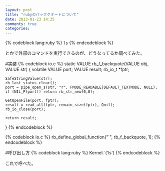 ```yaml
---
layout: post
title: "rubyのバッククオートについて"
date: 2013-01-23 14:35
comments: true
categories:
---
```


{% codeblock lang:ruby %}
`ls`
{% endcodeblock %}

とかで外部のコマンドを実行できるのが、どうなってるか調べてみた。

#実装
{% codeblock io.c %}
static VALUE
rb_f_backquote(VALUE obj, VALUE str)
{
    volatile VALUE port;
    VALUE result;
    rb_io_t *fptr;

    SafeStringValue(str);
    rb_last_status_clear();
    port = pipe_open_s(str, "r", FMODE_READABLE|DEFAULT_TEXTMODE, NULL);
    if (NIL_P(port)) return rb_str_new(0,0);

    GetOpenFile(port, fptr);
    result = read_all(fptr, remain_size(fptr), Qnil);
    rb_io_close(port);

    return result;
}
{% endcodeblock %}

{% codeblock io.c %}
  rb_define_global_function("`", rb_f_backquote, 1);
{% endcodeblock %}

#呼び出し方
{% codeblock lang:ruby %}
Kernel.`('ls')
{% endcodeblock %}

これで呼べた。
